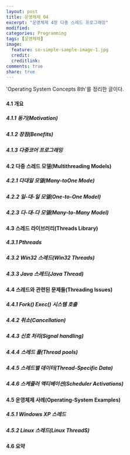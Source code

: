 ```yaml
---
layout: post
title: 운영체제 04
excerpt: "운영체제 4장 다중 스레드 프로그래밍"
modified: 
categories: Programming
tags: [운영체제]
image:
  feature: so-simple-sample-image-1.jpg
  credit: 
  creditlink: 
comments: true
share: true
---
```

'Operating System Concepts 8th'를 정리한 글이다.

#### 4.1 개요

##### 4.1.1 동기(Motivation)

##### 4.1.2 장점(Benefits)

##### 4.1.3 다중코어 프로그래밍

#### 4.2 다중 스레드 모델(Multithreading Models)

##### 4.2.1 다대일 모델(Many-toOne Mode)

##### 4.2.2 일-대-일 모델(One-to-One Model)

##### 4.2.3 다-대-다 모델(Many-to-Many Model)

#### 4.3 스레드 라이브러리(Threads Library)

##### 4.3.1 Pthreads

##### 4.3.2 Win32 스레드(Win32 Threads)

##### 4.3.3 Java 스레드(Java Thread)

#### 4.4 스레드와 관련된 문제들(Threading Issues)

##### 4.4.1 Fork() Exec() 시스템 호출

##### 4.4.2 취소(Cancellation)

##### 4.4.3 신호 처리(Signal handling)

##### 4.4.4 스레드 풀(Thread pools)

##### 4.4.5 스레드별 데이터(Thread-Specific Data)

##### 4.4.6 스케줄러 액티베이션(Scheduler Activations)

#### 4.5 운영체제 사례(Operating-System Examples)

##### 4.5.1 Windows XP 스레드

##### 4.5.2 Linux 스레드(Linux ThreadS)

#### 4.6 요약